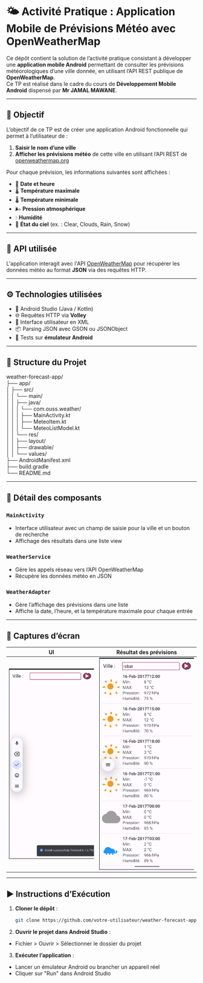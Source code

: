 # 🌤️ Activité Pratique : Application Mobile de Prévisions Météo avec OpenWeatherMap

Ce dépôt contient la solution de l’activité pratique consistant à développer une **application mobile Android** permettant de consulter les prévisions météorologiques d’une ville donnée, en utilisant l’API REST publique de **OpenWeatherMap**.  
Ce TP est réalisé dans le cadre du cours de **Développement Mobile Android** dispensé par **Mr JAMAL MAWANE**.

---

## 🎯 Objectif

L’objectif de ce TP est de créer une application Android fonctionnelle qui permet à l’utilisateur de :

1. **Saisir le nom d’une ville**
2. **Afficher les prévisions météo** de cette ville en utilisant l’API REST de [openweathermap.org](https://openweathermap.org)

Pour chaque prévision, les informations suivantes sont affichées :

- 📅 **Date et heure**
- 🌡️ **Température maximale**
- 🌡️ **Température minimale**
- 🌬️ **Pression atmosphérique**
- 💧 **Humidité**
- 🌈 **État du ciel** (ex. : Clear, Clouds, Rain, Snow)

---

## 🔌 API utilisée

L'application interagit avec l'API [OpenWeatherMap](https://openweathermap.org/api) pour récupérer les données météo au format **JSON** via des requêtes HTTP.

---

## ⚙️ Technologies utilisées

- 📱 Android Studio (Java / Kotlin)
- 🌐 Requêtes HTTP via **Volley**
- 🎨 Interface utilisateur en XML
- 📦 Parsing JSON avec GSON ou JSONObject
- 🧪 Tests sur **émulateur Android** 

---

## 📂 Structure du Projet

weather-forecast-app/  
├── app/  
│   ├── src/  
│   │   └── main/  
│   │       ├── java/  
│   │       │   └── com.ouss.weather/  
│   │       │       ├── MainActivity.kt  
│   │       │       ├── MeteoItem.kt  
│   │       │       └── MeteoListModel.kt  
│   │       └── res/  
│   │           ├── layout/  
│   │           ├── drawable/  
│   │           └── values/  
├── AndroidManifest.xml  
├── build.gradle  
└── README.md

---

## 🧩 Détail des composants

### `MainActivity`

- Interface utilisateur avec un champ de saisie pour la ville et un bouton de recherche
- Affichage des résultats dans une liste view

### `WeatherService`

- Gère les appels réseau vers l’API OpenWeatherMap
- Récupère les données météo en JSON

### `WeatherAdapter`

- Gère l’affichage des prévisions dans une liste
- Affiche la date, l’heure, et la température maximale pour chaque entrée

---

## 📸 Captures d’écran

| UI | Résultat des prévisions |
|--------------------|--------------------------|
| ![](./screenshots/ui.png) | ![](./screenshots/result.png) |

---

## ▶️ Instructions d’Exécution

1. **Cloner le dépôt** :
   ```bash
   git clone https://github.com/votre-utilisateur/weather-forecast-app.git
2. **Ouvrir le projet dans Android Studio** :
  - Fichier > Ouvrir > Sélectionner le dossier du projet
3. **Exécuter l’application** :
  - Lancer un émulateur Android ou brancher un appareil réel
  - Cliquer sur "Run" dans Android Studio
